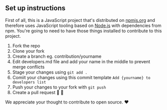 ## Set up instructions

First of all, this is a JavaScript project that's distributed on [npmjs.org](https://npmjs.org) and
therefore uses JavaScript tooling based on [Node.js](https://nodejs.org/) with dependencies from npm.
You're going to need to have those things installed to contribute to this project.

1. Fork the repo
2. Clone your fork
3. Create a branch eg. contribution/yourname
4. Edit developers.md file and add your name in the middle to prevent merge conflicts
5. Stage your changes using `git add .`
6. Comiit your changes using this commit template `Add {yourname} to developers list`
7. Push your changes to your fork with `git push`
8. Create a pull request 🎉 🎊

We appreciate your thought to contribute to open source. ❤️
